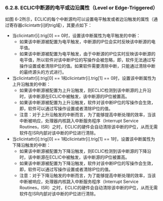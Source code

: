 ### **6.2.8. ECLIC中断源的电平或边沿属性（Level or Edge-Triggered）**

如图 6-2所示，ECLIC的每个中断源均可以设置电平触发或者边沿触发的属性（通过寄存器clicintattr[i]的trig域），其要点如下：

- 当clicintattr[i].trig[0] == 0时，设置该中断属性为电平触发的中断：
  - 如果该中断源被配置为电平触发，中断源的IP位会实时反映该中断源的电平值。
  - 如果该中断源被配置为电平触发，由于中断源的IP位实时反映该中断源的电平值，所以软件对该中断IP位的写操作会被忽略，即，软件无法通过写操作设置或者清除IP位的值。如果软件需要清除中断，只能通过清除中断的最终源头的方式进行。
- 当clicintattr[i].trig[0] == 1和clicintattr[i].trig[1] == 0时，设置该中断属性为上升沿触发的中断：
  - 如果该中断源被配置为上升沿触发，则ECLIC检测到该中断源的上升沿时，该中断源在ECLIC中被触发，该中断源的IP位被置高。
  - 如果该中断源被配置为上升沿触发，软件对该中断IP位的写操作会生效，即，软件可以通过写操作设置或者清除IP位的值。
  - 注意：对于上升沿触发的中断而言，为了能够提高中断处理的效率，当该中断被响应，处理器内核跳入中断服务程序（Interrupt Service Routines，ISR）之时，ECLIC的硬件会自动清除该中断的IP位，从而无需软件在ISR内部对该中断的IP位进行清除。
- 当clicintattr[i].trig[0] == 1和clicintattr[i].trig[1] == 1时，设置该中断属性为下降沿触发的中断：
  - 如果该中断源被配置为下降沿触发，则ECLIC检测到该中断源的下降沿时，该中断源在ECLIC中被触发，该中断源的IP位被置高。
  - 如果该中断源被配置为下降沿触发，软件对该中断IP位的写操作会生效，即，软件可以通过写操作设置或者清除IP位的值。
  - 注意：对于下降沿触发的中断而言，为了能够提高中断处理的效率，当该中断被响应，处理器内核跳入中断服务程序（Interrupt Service Routines，ISR）之时，ECLIC的硬件会自动清除该中断的IP位，从而无需软件在ISR内部对该中断的IP位进行清除。

